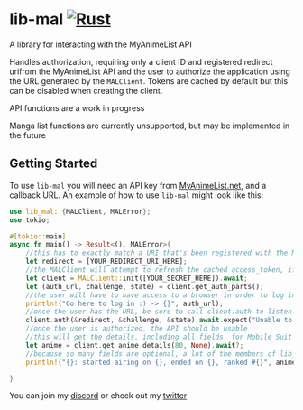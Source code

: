 # lib-mal [![Rust](https://github.com/AnActualEmerald/lib-mal/actions/workflows/tests.yml/badge.svg)](https://github.com/AnActualEmerald/lib-mal/actions/workflows/tests.yml)

A library for interacting with the MyAnimeList API

Handles authorization, requiring only a client ID and registered redirect urifrom the MyAnimeList API and the user to authorize the application using the URL generated by the `MALClient`.
Tokens are cached by default but this can be disabled when creating the client.

API functions are a work in progress

Manga list functions are currently unsupported, but may be implemented in the future

## Getting Started

To use `lib-mal` you will need an API key from [MyAnimeList.net](https://myanimelist.net), and a callback URL. An example of how to use `lib-mal` might look like this:

```rust
use lib_mal::{MALClient, MALError};
use tokio;

#[tokio::main]
async fn main() -> Result<(), MALError>{
	//this has to exactly match a URI that's been registered with the MAL api
	let redirect = [YOUR_REDIRECT_URI_HERE];
	//the MALClient will attempt to refresh the cached access_token, if applicable
	let client = MALClient::init([YOUR_SECRET_HERE]).await;
	let (auth_url, challenge, state) = client.get_auth_parts();
	//the user will have to have access to a browser in order to log in and give your application permission
	println!("Go here to log in :) -> {}", auth_url);
	//once the user has the URL, be sure to call client.auth to listen for the callback and complete the OAuth2 handshake
	client.auth(&redirect, &challenge, &state).await.expect("Unable to log in");
	//once the user is authorized, the API should be usable
	//this will get the details, including all fields, for Mobile Suit Gundam
	let anime = client.get_anime_details(80, None).await?;
	//because so many fields are optional, a lot of the members of lib_mal::model::AnimeDetails are `Option`s
	println!("{}: started airing on {}, ended on {}, ranked #{}", anime.show.title, anime.start_date.unwrap(), anime.end_date.unwrap(), anime.rank.unwrap());

}

```


You can join my [discord](https://discord.gg/nrvRnkVmJm) or check out my [twitter](https://twitter.com/KevahnGee/)
